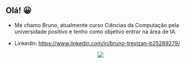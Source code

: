 ## Olá! 😀

- Me chamo Bruno, atualmente curso Ciências da Computação pela universidade positivo e tenho como objetivo entrar na área de IA.

- Linkedin: https://www.linkedin.com/in/bruno-trevizan-b25289279/


<p align="center">
  <a href="https://skillicons.dev">
    <img src="https://skillicons.dev/icons?i=java,c,py,mysql" />
  </a>
</p>
